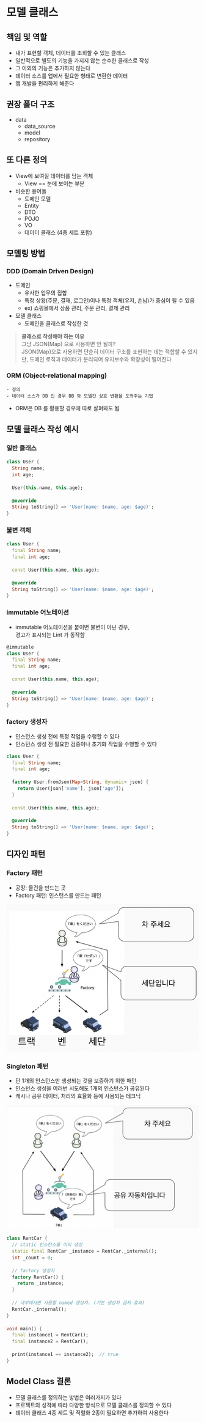 # 모델 클래스
## 책임 및 역할
- 내가 표현할 객체, 데이터를 조회할 수 있는 클래스
- 일반적으로 별도의 기능을 가지지 않는 순수한 클래스로 작성
- 그 이외의 기능은 추가하지 않는다
- 데이터 소스를 앱에서 필요한 형태로 변환한 데이터
- 앱 개발을 편리하게 해준다

## 권장 폴더 구조
- data
    - data_source
    - model
    - repository

## 또 다른 정의
- View에 보여질 데이터를 담는 객체
    - View == 눈에 보이는 부분
- 비슷한 용어들
    - 도메인 모델
    - Entity
    - DTO
    - POJO
    - VO
    - 데이터 클래스 (4종 세트 포함)

## 모델링 방법
### DDD (Domain Driven Design)  
- 도메인  
    - 유사한 업무의 집합
    - 특정 상황(주문, 결재, 로그인)이나 특정 객체(유저, 손님)가 중심이 될 수 있음
    - ex) 쇼핑몰에서 상품 관리, 주문 관리, 결제 관리 
- 모델 클래스
    - 도메인을 클래스로 작성한 것

> **클래스로 작성해야 하는 이유**  
> 그냥 JSON(Map) 으로 사용하면 안 될까?   
> JSON(Map)으로 사용하면 단순히 데이터 구조를 표현하는 데는 적합할 수 있지만, 도메인 로직과 데이터가 분리되어 유지보수와 확장성이 떨어진다


### ORM (Object-relational mapping)
    - 정의
    - 데이터 소스가 DB 인 경우 DB 와 모델간 상호 변환을 도와주는 기법
- ORM은 DB 를 활용할 경우에 따로 살펴봐도 됨

## 모델 클래스 작성 예시
### 일반 클래스
```dart
class User {
  String name;
  int age;

  User(this.name, this.age);

  @override
  String toString() => 'User(name: $name, age: $age)';
}
```
### 불변 객체
```dart
class User {
  final String name;
  final int age;

  const User(this.name, this.age);

  @override
  String toString() => 'User(name: $name, age: $age)';
}
```
### immutable 어노테이션
- immutable 어노테이션을 붙이면 불변이 아닌 경우,  
경고가 표시되는 Lint 가 동작함
```dart
@immutable
class User {
  final String name;
  final int age;

  const User(this.name, this.age);

  @override
  String toString() => 'User(name: $name, age: $age)';
}
```
### factory 생성자
- 인스턴스 생성 전에 특정 작업을 수행할 수 있다
- 인스턴스 생성 전 필요한 검증이나 초기화 작업을 수행할 수 있다
```dart
class User {
  final String name;
  final int age;

  factory User.fromJson(Map<String, dynamic> json) {
    return User(json['name'], json['age']);
  }

  const User(this.name, this.age);

  @override
  String toString() => 'User(name: $name, age: $age)';
}
```

## 디자인 패턴
### Factory 패턴
- 공장: 물건을 만드는 곳
- Factory 패턴: 인스턴스를 만드는 패턴

![alt text](image-36.png)

### Singleton 패턴
- 단 1개의 인스턴스만 생성되는 것을 보증하기 위한 패턴
- 인스턴스 생성을 여러번 시도해도 1개의 인스턴스가 공유된다
- 캐시나 공유 데이터, 처리의 효율화 등에 사용되는 테크닉

![alt text](image-37.png)

```dart
class RentCar {
  // static 인스턴스를 미리 생성
  static final RentCar _instance = RentCar._internal();
  int _count = 0;

  // factory 생성자
  factory RentCar() {
    return _instance;
  }

  // 내부에서만 사용할 named 생성자. (기본 생성자 금지 효과)
  RentCar._internal();
}

void main() {
  final instance1 = RentCar();
  final instance2 = RentCar();

  print(instance1 == instance2);  // true
}
```

## Model Class 결론
- 모델 클래스를 정의하는 방법은 여러가지가 있다
- 프로젝트의 성격에 따라 다양한 방식으로 모델 클래스를 정의할 수 있다
- 데이터 클래스 4종 세트 및 직렬화 2종이 필요하면 추가하여 사용한다
